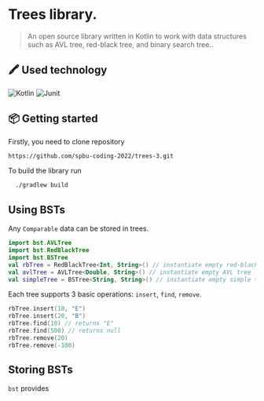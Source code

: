 # Trees library.
> An open source library written in Kotlin to work with data structures such as AVL tree, red-black tree, and binary search tree..
## 🖍 Used technology
![Kotlin](https://img.shields.io/badge/-Kotlin-61DAFB?logo=kotlin)
![Junit](https://img.shields.io/badge/-Junit-525A162?&style=for-the-badge)
## :package: Getting started
Firstly, you need to clone repository

```sh
https://github.com/spbu-coding-2022/trees-3.git
```
To build the library run

```sh
  ./gradlew build
```

## Using BSTs
Any `Comparable` data can be stored in trees.
```kotlin
import bst.AVLTree
import bst.RedBlackTree
import bst.BSTree
val rbTree = RedBlackTree<Int, String>() // instantiate empty red-black tree
val avlTree = AVLTree<Double, String>() // instantiate empty AVL tree
val simpleTree = BSTree<String, String>() // instantiate empty simple tree
```

Each tree supports 3 basic operations: `insert`, `find`, `remove`.
```kotlin
rbTree.insert(10, "E")
rbTree.insert(20, "B")
rbTree.find(10) // returns "E"
rbTree.find(500) // returns null
rbTree.remove(20)  
rbTree.remove(-100)
```
## Storing BSTs 
`bst` provides 